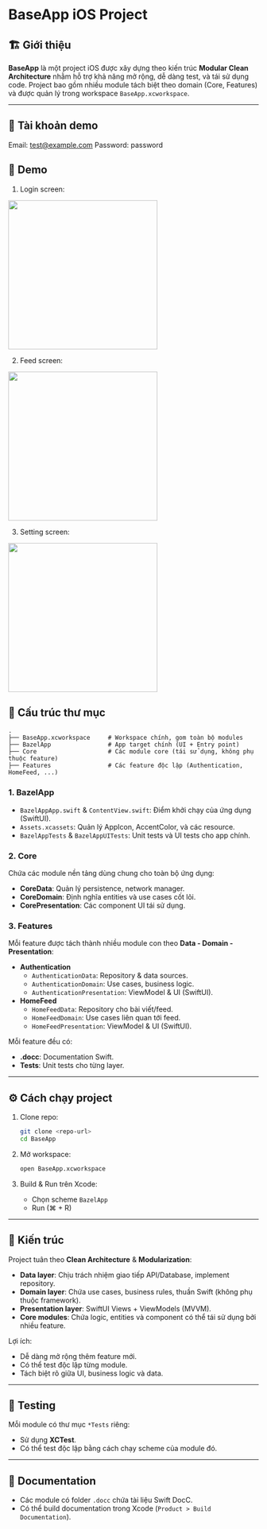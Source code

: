 # BaseApp iOS Project

## 🏗 Giới thiệu

**BaseApp** là một project iOS được xây dựng theo kiến trúc **Modular Clean Architecture** nhằm hỗ trợ khả năng mở rộng, dễ dàng test, và tái sử dụng code.
Project bao gồm nhiều module tách biệt theo domain (Core, Features) và được quản lý trong workspace `BaseApp.xcworkspace`.

---


## 🔑 Tài khoản demo

Email: test@example.com
Password: password

## 📸 Demo

1. Login screen:

<img src="demo-images/1.png" width="300" />

2. Feed screen:

<img src="demo-images/2.png" width="300" />

3. Setting screen:

<img src="demo-images/3.png" width="300" />

## 📂 Cấu trúc thư mục

```
.
├── BaseApp.xcworkspace     # Workspace chính, gom toàn bộ modules
├── BazelApp                # App target chính (UI + Entry point)
├── Core                    # Các module core (tái sử dụng, không phụ thuộc feature)
├── Features                # Các feature độc lập (Authentication, HomeFeed, ...)
```

### 1. **BazelApp**
- `BazelAppApp.swift` & `ContentView.swift`: Điểm khởi chạy của ứng dụng (SwiftUI).
- `Assets.xcassets`: Quản lý AppIcon, AccentColor, và các resource.
- `BazelAppTests` & `BazelAppUITests`: Unit tests và UI tests cho app chính.

### 2. **Core**
Chứa các module nền tảng dùng chung cho toàn bộ ứng dụng:
- **CoreData**: Quản lý persistence, network manager.
- **CoreDomain**: Định nghĩa entities và use cases cốt lõi.
- **CorePresentation**: Các component UI tái sử dụng.

### 3. **Features**
Mỗi feature được tách thành nhiều module con theo **Data - Domain - Presentation**:
- **Authentication**
  - `AuthenticationData`: Repository & data sources.
  - `AuthenticationDomain`: Use cases, business logic.
  - `AuthenticationPresentation`: ViewModel & UI (SwiftUI).
- **HomeFeed**
  - `HomeFeedData`: Repository cho bài viết/feed.
  - `HomeFeedDomain`: Use cases liên quan tới feed.
  - `HomeFeedPresentation`: ViewModel & UI (SwiftUI).

Mỗi feature đều có:
- **.docc**: Documentation Swift.
- **Tests**: Unit tests cho từng layer.

---

## ⚙️ Cách chạy project

1. Clone repo:
   ```bash
   git clone <repo-url>
   cd BaseApp
   ```

2. Mở workspace:
   ```bash
   open BaseApp.xcworkspace
   ```

3. Build & Run trên Xcode:
   - Chọn scheme `BazelApp`
   - Run (⌘ + R)

---

## 🧩 Kiến trúc

Project tuân theo **Clean Architecture** & **Modularization**:

- **Data layer**: Chịu trách nhiệm giao tiếp API/Database, implement repository.
- **Domain layer**: Chứa use cases, business rules, thuần Swift (không phụ thuộc framework).
- **Presentation layer**: SwiftUI Views + ViewModels (MVVM).
- **Core modules**: Chứa logic, entities và component có thể tái sử dụng bởi nhiều feature.

Lợi ích:
- Dễ dàng mở rộng thêm feature mới.
- Có thể test độc lập từng module.
- Tách biệt rõ giữa UI, business logic và data.

---

## 🧪 Testing

Mỗi module có thư mục `*Tests` riêng:
- Sử dụng **XCTest**.
- Có thể test độc lập bằng cách chạy scheme của module đó.

---

## 📖 Documentation

- Các module có folder `.docc` chứa tài liệu Swift DocC.
- Có thể build documentation trong Xcode (`Product > Build Documentation`).
